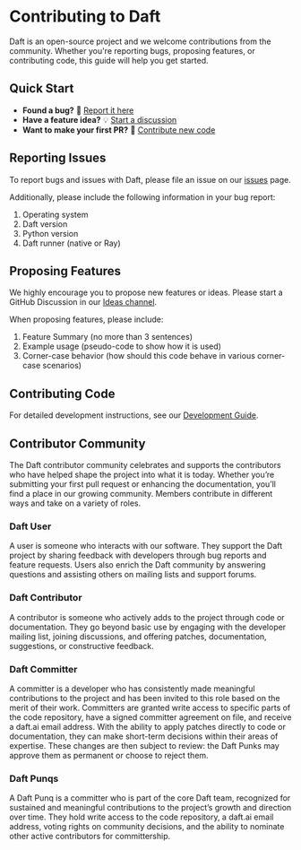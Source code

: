# Contributing to Daft

Daft is an open-source project and we welcome contributions from the community. Whether you're reporting bugs, proposing features, or contributing code, this guide will help you get started.

## Quick Start

- **Found a bug?** 🐛 [Report it here](#reporting-issues)
- **Have a feature idea?** 💡 [Start a discussion](#proposing-features)
- **Want to make your first PR?** 🚀 [Contribute new code](#contributing-code)

## Reporting Issues

To report bugs and issues with Daft, please file an issue on our [issues](https://github.com/Eventual-Inc/Daft/issues) page.

Additionally, please include the following information in your bug report:

1. Operating system
2. Daft version
3. Python version
4. Daft runner (native or Ray)

## Proposing Features

We highly encourage you to propose new features or ideas. Please start a GitHub Discussion in our [Ideas channel](https://github.com/Eventual-Inc/Daft/discussions/categories/ideas).

When proposing features, please include:

1. Feature Summary (no more than 3 sentences)
2. Example usage (pseudo-code to show how it is used)
3. Corner-case behavior (how should this code behave in various corner-case scenarios)

## Contributing Code

For detailed development instructions, see our [Development Guide](https://docs.daft.ai/en/stable/contributing/development).

## Contributor Community

The Daft contributor community celebrates and supports the contributors who have helped shape the project into what it is today. Whether you’re submitting your first pull request or enhancing the documentation, you’ll find a place in our growing community. Members contribute in different ways and take on a variety of roles.

### Daft User
A user is someone who interacts with our software. They support the Daft project by sharing feedback with developers through bug reports and feature requests. Users also enrich the Daft community by answering questions and assisting others on mailing lists and support forums.

### Daft Contributor
A contributor is someone who actively adds to the project through code or documentation. They go beyond basic use by engaging with the developer mailing list, joining discussions, and offering patches, documentation, suggestions, or constructive feedback.

### Daft Committer
A committer is a developer who has consistently made meaningful contributions to the project and has been invited to this role based on the merit of their work. Committers are granted write access to specific parts of the code repository, have a signed committer agreement on file, and receive a daft.ai email address. With the ability to apply patches directly to code or documentation, they can make short-term decisions within their areas of expertise. These changes are then subject to review: the Daft Punks may approve them as permanent or choose to reject them.

### Daft Punqs
A Daft Punq is a committer who is part of the core Daft team, recognized for sustained and meaningful contributions to the project’s growth and direction over time. They hold write access to the code repository, a daft.ai email address, voting rights on community decisions, and the ability to nominate other active contributors for committership.
